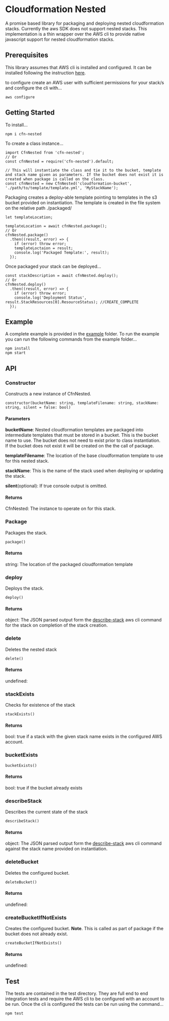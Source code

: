 # Cloudformation Nested

A promise based library for packaging and deploying nested cloudformation stacks. Currently the aws SDK does not support nested stacks. This implementation is a thin wrapper over the AWS cli to provide native javascript support for nested cloudformation stacks.

## Prerequisites
This library assumes that AWS cli is installed and configured. It can be installed following the instruction [here](https://docs.aws.amazon.com/cli/latest/userguide/cli-chap-install.html).

to configure create an AWS user with sufficient permissions for your stack/s and configure the cli with...
```
aws configure
```

## Getting Started
To install...
```
npm i cfn-nested
```

To create a class instance...
```
import CfnNested from 'cfn-nested';
// Or
const cfnNested = require('cfn-nested').default;

// This will instantiate the class and tie it to the bucket, template and stack name given as parameters. If the bucket does not exist it is created when package is called on the class.
const cfnNested = new CfnNested('cloudformation-bucket', './path/to/template/template.yml', 'MyStackName');
```

Packaging creates a deploy-able template pointing to templates in the s3 bucket provided on instantiation. The template is created in the file system on the relative path ./packaged/
```
let templateLocation;

templateLocation = await cfnNested.package();
// Or
cfnNested.package()
  .then((result, error) => {
    if (error) throw error;
    templateLoctaion = result;
    console.log('Packaged Template:', result);
  });
```

Once packaged your stack can be deployed...
```
const stackDescription = await cfnNested.deploy();
// Or
cfnNested.deploy()
  .then((result, error) => {
    if (error) throw error;
    console.log('Deployment Status', result.StackResources[0].ResourceStatus); //CREATE_COMPLETE
  });
```

## Example
A complete example is provided in the [example](https://github.com/ptmclean/cfn-nested/tree/master/example) folder. To run the example you can run the following commands from the example folder...
```
npm install
npm start
```

## API

### Constructor
Constructs a new instance of CfnNested.
```
constructor(bucketName: string, templateFilename: string, stackName: string, silent = false: bool)
```
#### Parameters
**bucketName**: Nested cloudformation templates are packaged into intermediate templates that must be stored in a bucket. This is the bucket name to use. The bucket does not need to exist prior to class instantiation. If the bucket does not exist it will be created on the the call of package.  

**templateFilename**: The location of the base cloudformation template to use for this nested stack.  

**stackName**: This is the name of the stack used when deploying or updating the stack.  

**silent**(optional): If true console output is omitted.  

#### Returns
CfnNested: The instance to operate on for this stack.

### Package
Packages the stack.
```
package()
```
#### Returns
string: The location of the packaged cloudformation template

### deploy
Deploys the stack.
```
deploy()
```
#### Returns
object: The JSON parsed output form the [describe-stack](https://docs.aws.amazon.com/cli/latest/reference/cloudformation/describe-stack-resource.html) aws cli command for the stack on completion of the stack creation.

### delete
Deletes the nested stack
```
delete()
```
#### Returns
undefined:

### stackExists
Checks for existence of the stack
```
stackExists()
```
#### Returns
bool: true if a stack with the given stack name exists in the configured AWS account.

### bucketExists
```
bucketExists()
```
#### Returns
bool: true if the bucket already exists

### describeStack
Describes the current state of the stack
```
describeStack()
```
#### Returns
object: The JSON parsed output form the [describe-stack](https://docs.aws.amazon.com/cli/latest/reference/cloudformation/describe-stack-resource.html) aws cli command against the stack name provided on instantiation.

### deleteBucket
Deletes the configured bucket.
```
deleteBucket()
```

#### Returns
undefined:

### createBucketIfNotExists
Creates the configured bucket. **Note**. This is called as part of package if the bucket does not already exist.
```
createBucketIfNotExists()
```

#### Returns
undefined:

## Test
The tests are contained in the test directory. They are full end to end integration tests and require the AWS cli to be configured with an account to be run. Once the cli is configured the tests can be run using the command...
```
npm test
```
